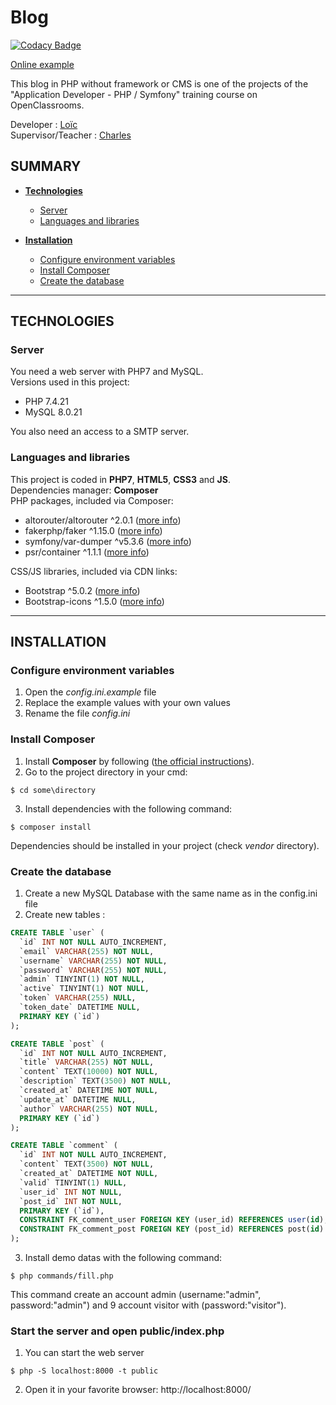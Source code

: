 # Blog

[![Codacy Badge](https://api.codacy.com/project/badge/Grade/6ea5239ec8b24571952db428311e5079)](https://app.codacy.com/gh/L-TCD/blog?utm_source=github.com&utm_medium=referral&utm_content=L-TCD/blog&utm_campaign=Badge_Grade_Settings)

[Online example](https://blog.coissard.dev)  

This blog in PHP without framework or CMS is one of the projects of the "Application Developer - PHP / Symfony" training course on OpenClassrooms.

Developer : [Loïc](https://github.com/L-TCD)  
Supervisor/Teacher : [Charles](https://github.com/charlesen)

## SUMMARY
-   **[Technologies](#technologies)**
    -   [Server](#server)
    -   [Languages and libraries](#languages-and-libraries)

-   **[Installation](#installation)**
    -   [Configure environment variables](#configure-environment-variables)
	-   [Install Composer](#install-composer)
    -   [Create the database](#create-the-database)

---

## TECHNOLOGIES

### **Server**
You need a web server with PHP7 and MySQL.  
Versions used in this project:
-   PHP 7.4.21
-   MySQL 8.0.21

You also need an access to a SMTP server.

### **Languages and libraries**
This project is coded in **PHP7**, **HTML5**, **CSS3** and **JS**.  
Dependencies manager: **Composer**  
PHP packages, included via Composer:

-   altorouter/altorouter ^2.0.1 ([more info](https://github.com/dannyvankooten/AltoRouter.git))
-   fakerphp/faker ^1.15.0 ([more info](https://github.com/FakerPHP/Faker.git))
-   symfony/var-dumper ^v5.3.6 ([more info](https://github.com/symfony/var-dumper.git))
-   psr/container ^1.1.1 ([more info](https://github.com/php-fig/container.git))

CSS/JS libraries, included via CDN links:
-   Bootstrap ^5.0.2 ([more info](https://getbootstrap.com/docs/5.0/getting-started/introduction/))
-   Bootstrap-icons ^1.5.0 ([more info](https://icons.getbootstrap.com/))

---

## INSTALLATION

### **Configure environment variables**
1.  Open the *config.ini.example* file
2.  Replace the example values with your own values
3.  Rename the file *config.ini*

### **Install Composer**
1.  Install **Composer** by following ([the official instructions](https://getcomposer.org/download/)).
2.  Go to the project directory in your cmd:
```shell
$ cd some\directory
```
3.  Install dependencies with the following command:
```shell
$ composer install
```
Dependencies should be installed in your project (check _vendor_ directory).

### **Create the database**
1.  Create a new MySQL Database with the same name as in the config.ini file
2.  Create new tables :
```sql
CREATE TABLE `user` (
  `id` INT NOT NULL AUTO_INCREMENT,
  `email` VARCHAR(255) NOT NULL,
  `username` VARCHAR(255) NOT NULL,
  `password` VARCHAR(255) NOT NULL,
  `admin` TINYINT(1) NOT NULL,
  `active` TINYINT(1) NOT NULL,
  `token` VARCHAR(255) NULL,
  `token_date` DATETIME NULL,
  PRIMARY KEY (`id`)
);

CREATE TABLE `post` (
  `id` INT NOT NULL AUTO_INCREMENT,
  `title` VARCHAR(255) NOT NULL,
  `content` TEXT(10000) NOT NULL,
  `description` TEXT(3500) NOT NULL,
  `created_at` DATETIME NOT NULL,
  `update_at` DATETIME NULL,
  `author` VARCHAR(255) NOT NULL,
  PRIMARY KEY (`id`)
);

CREATE TABLE `comment` (
  `id` INT NOT NULL AUTO_INCREMENT,
  `content` TEXT(3500) NOT NULL,
  `created_at` DATETIME NOT NULL,
  `valid` TINYINT(1) NULL,
  `user_id` INT NOT NULL,
  `post_id` INT NOT NULL,
  PRIMARY KEY (`id`),
  CONSTRAINT FK_comment_user FOREIGN KEY (user_id) REFERENCES user(id),
  CONSTRAINT FK_comment_post FOREIGN KEY (post_id) REFERENCES post(id)
);
```
3.  Install demo datas with the following command:
```shell
$ php commands/fill.php
```
This command create an account admin (username:"admin", password:"admin") and 9 account visitor with (password:"visitor").

### **Start the server and open public/index.php**
1.  You can start the web server
```shell
$ php -S localhost:8000 -t public
```
2.  Open it in your favorite browser: http://localhost:8000/